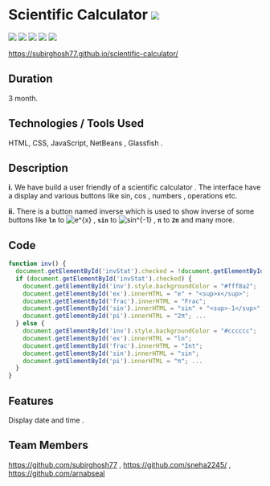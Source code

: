 # Scientific Calculator <img src="https://img.shields.io/badge/project-completed-brightgreen">

<img src="https://img.shields.io/badge/HTML-brightgreen"> <img src="https://img.shields.io/badge/css-brightgreen"> <img src="https://img.shields.io/badge/JavaScript-brightgreen"> <img src="https://img.shields.io/badge/NetBeans-brightgreen"> <img src="https://img.shields.io/badge/Glassfish-v4.1-brightgreen">

https://subirghosh77.github.io/scientific-calculator/

Duration
--------

3 month.

Technologies / Tools Used
-------------------------

HTML, CSS, JavaScript, NetBeans , Glassfish .

Description
-----------

   __i.__	We have build a user friendly of a scientific calculator . The interface have a display and various buttons like sin, cos , numbers , operations etc.
  
   __ii.__	There is a button named inverse which is used to show inverse of some buttons like __`ln`__ to <img src="https://latex.codecogs.com/svg.image?e^{x}" title="e^{x}" /> , __`sin`__ to <img src="https://latex.codecogs.com/svg.image?sin^{-1}" title="sin^{-1}" /> , __`π`__ to __`2π`__ and many more.
    
Code
----

```javascript
function inv() {
  document.getElementById('invStat').checked = !document.getElementById('invStat').checked;
  if (document.getElementById('invStat').checked) {
    document.getElementById('inv').style.backgroundColor = "#fff8a2";
    document.getElementById('ex').innerHTML = "e" + "<sup>x</sup>";
    document.getElementById('frac').innerHTML = "Frac";
    document.getElementById('sin').innerHTML = "sin" + "<sup>-1</sup>";
    document.getElementById('pi').innerHTML = "2π"; ...
  } else {
    document.getElementById('inv').style.backgroundColor = "#cccccc";
    document.getElementById('ex').innerHTML = "ln";
    document.getElementById('frac').innerHTML = "Int";
    document.getElementById('sin').innerHTML = "sin";
    document.getElementById('pi').innerHTML = "π"; ...
  }
}
```

Features
--------

Display date and time . 

Team Members
------------

https://github.com/subirghosh77 , https://github.com/sneha2245/ , https://github.com/arnabseal
